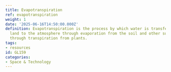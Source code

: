 ```yaml
---
title: Evapotranspiration
ref: evapotranspiration
weight: 1
date: '2025-06-16T14:50:00.000Z'
definition: Evapotranspiration is the process by which water is transferred from the
  land to the atmosphere through evaporation from the soil and other surfaces and
  through transpiration from plants.
tags:
- resources
id: GL159
categories:
- Space & Technology
---
```


